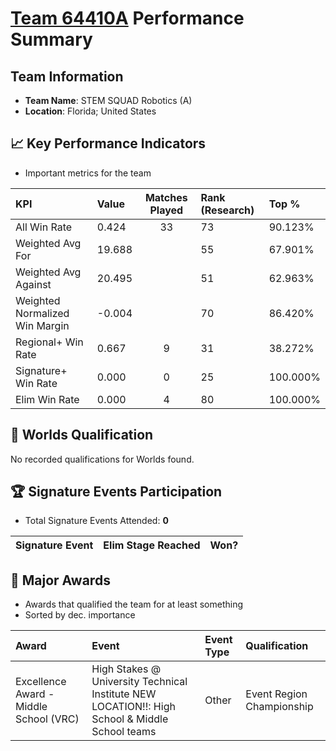 # [Team 64410A](https://https://www.robotevents.com/teams/V5RC/64410A) Performance Summary

##  Team Information
- **Team Name**: STEM SQUAD Robotics (A)
- **Location**: Florida; United States

## 📈 Key Performance Indicators
- Important metrics for the team

| KPI | Value | Matches Played | Rank (Research) | Top % |
|:---|:-----|:--------------:|:----|:-----|
| All Win Rate | 0.424 | 33 | 73 | 90.123% |
| Weighted Avg For | 19.688 |  | 55 | 67.901% |
| Weighted Avg Against | 20.495 |  | 51 | 62.963% |
| Weighted Normalized Win Margin | -0.004 |  | 70 | 86.420% |
| Regional+ Win Rate | 0.667 | 9 | 31 | 38.272% |
| Signature+ Win Rate | 0.000 | 0 | 25 | 100.000% |
| Elim Win Rate | 0.000 | 4 | 80 | 100.000% |


## 🎯 Worlds Qualification
No recorded qualifications for Worlds found.

## 🏆 Signature Events Participation
- Total Signature Events Attended: **0**

| Signature Event | Elim Stage Reached | Won? |
|:----------------|:-------------------|:----|


## 🥇 Major Awards
- Awards that qualified the team for at least something
- Sorted by dec. importance

| Award | Event | Event Type | Qualification |
|:------|:------|:-----------|:--------------|
| Excellence Award - Middle School (VRC) | High Stakes @ University Technical Institute NEW LOCATION!!: High School & Middle School teams | Other | Event Region Championship |

